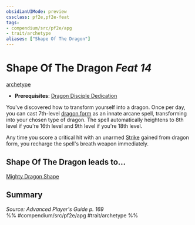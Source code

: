 ```yaml
---
obsidianUIMode: preview
cssclass: pf2e,pf2e-feat
tags:
- compendium/src/pf2e/apg
- trait/archetype
aliases: ["Shape Of The Dragon"]
---
```

# Shape Of The Dragon  *Feat 14*  
[archetype](../../Rules/traits/archetype.md)  

- **Prerequisites**: [Dragon Disciple Dedication](dragon-disciple-dedication-apg.md)

You've discovered how to transform yourself into a dragon. Once per day, you can cast 7th-level [dragon form](../spells/dragon-form.md) as an innate arcane spell, transforming into your chosen type of dragon. The spell automatically heightens to 8th level if you're 16th level and 9th level if you're 18th level.

Any time you score a critical hit with an unarmed [Strike](../../Rules/actions/strike.md) gained from dragon form, you recharge the spell's breath weapon immediately.

## Shape Of The Dragon leads to...

[Mighty Dragon Shape](mighty-dragon-shape-apg.md)

## Summary

*Source: Advanced Player's Guide p. 169*  
%% #compendium/src/pf2e/apg #trait/archetype %%